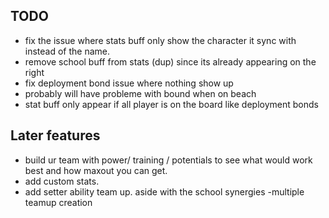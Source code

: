 ## TODO
- fix the issue where stats buff only show the character it sync with instead of the name.
- remove school buff from stats (dup) since its already appearing on the right
- fix deployment bond issue where nothing show up
- probably will have probleme with bound when on beach
- stat buff only appear if all player is on the board like deployment bonds



## Later features

- build ur team with power/ training / potentials to see what would work best and how maxout you can get.
- add custom stats.
- add setter ability team up. aside with the school synergies
-multiple teamup creation

